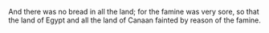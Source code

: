 And there was no bread in all the land; for the famine was very sore, so that the land of Egypt and all the land of Canaan fainted by reason of the famine.
